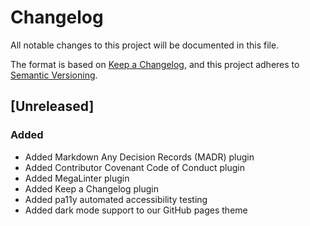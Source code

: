 # Changelog

All notable changes to this project will be documented in this file.

The format is based on [Keep a Changelog](https://keepachangelog.com/en/1.0.0/),
and this project adheres to [Semantic Versioning](https://semver.org/spec/v2.0.0.html).

## [Unreleased]

### Added

- Added Markdown Any Decision Records (MADR) plugin
- Added Contributor Covenant Code of Conduct plugin
- Added MegaLinter plugin
- Added Keep a Changelog plugin
- Added pa11y automated accessibility testing
- Added dark mode support to our GitHub pages theme
